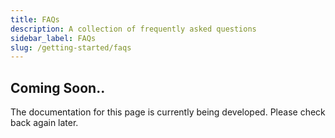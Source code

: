 ```yaml
---
title: FAQs
description: A collection of frequently asked questions
sidebar_label: FAQs
slug: /getting-started/faqs
---
```


## Coming Soon..

The documentation for this page is currently being developed. Please check back again later.